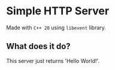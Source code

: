 # Simple HTTP Server

Made with `C++ 20` using `libevent` library.

## What does it do?

This server just returns 'Hello World!'.
